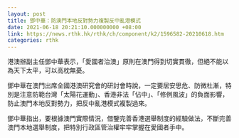 ```yaml
---
layout: post
title: 鄧中華：防澳門本地反對勢力複製反中亂港模式
date: 2021-06-18 20:21:10.000000000 +08:00
link: https://news.rthk.hk/rthk/ch/component/k2/1596582-20210618.htm
categories: rthk
---
```


港澳辦副主任鄧中華表示，「愛國者治澳」原則在澳門得到切實貫徹，但絕不能以為天下太平，可以高枕無憂。

鄧中華在澳門出席全國港澳研究會的研討會時說，一定要居安思危、防微杜漸，特別是注意防範台灣「太陽花運動」、香港非法「佔中」、「修例風波」的負面影響，防止澳門本地反對勢力，把反中亂港模式複製過來。

鄧中華指出，要根據澳門實際情況，借鑒完善香港選舉制度的經驗做法，不斷完善澳門本地選舉制度，把特別行政區管治權牢牢掌握在愛國者手中。

